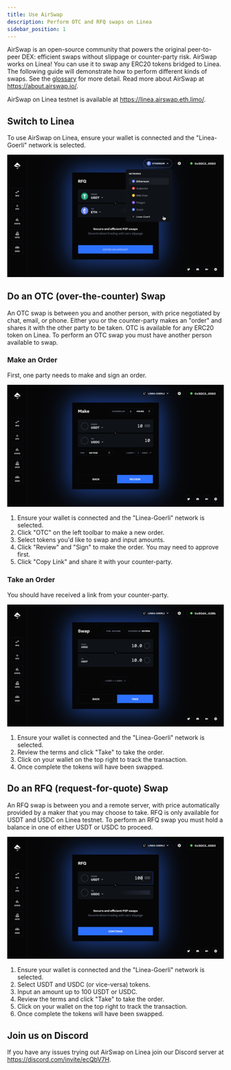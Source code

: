 ```yaml
---
title: Use AirSwap
description: Perform OTC and RFQ swaps on Linea
sidebar_position: 1
---
```


AirSwap is an open-source community that powers the original peer-to-peer DEX: efficient swaps without slippage or counter-party risk. AirSwap works on Linea! You can use it to swap any ERC20 tokens bridged to Linea. The following guide will demonstrate how to perform different kinds of swaps. See the [glossary](https://about.airswap.io/technology/glossary#peer-to-peer-p2p-swaps) for more detail. Read more about AirSwap at https://about.airswap.io/.

AirSwap on Linea testnet is available at https://linea.airswap.eth.limo/.

## Switch to Linea

To use AirSwap on Linea, ensure your wallet is connected and the "Linea-Goerli" network is selected.

![Chain](../../assets/airswap/airswap-chain.png)

## Do an OTC (over-the-counter) Swap
An OTC swap is between you and another person, with price negotiated by chat, email, or phone. Either you or the counter-party makes an "order" and shares it with the other party to be taken. OTC is available for any ERC20 token on Linea. To perform an OTC swap you must have another person available to swap.

### Make an Order
First, one party needs to make and sign an order.

![Make](../../assets/airswap/airswap-make.png)

1. Ensure your wallet is connected and the "Linea-Goerli" network is selected.
2. Click "OTC" on the left toolbar to make a new order.
3. Select tokens you'd like to swap and input amounts.
4. Click "Review" and "Sign" to make the order. You may need to approve first.
5. Click "Copy Link" and share it with your counter-party.

### Take an Order
You should have received a link from your counter-party.

![Take](../../assets/airswap/airswap-take.png)

1. Ensure your wallet is connected and the "Linea-Goerli" network is selected.
2. Review the terms and click "Take" to take the order.
3. Click on your wallet on the top right to track the transaction.
4. Once complete the tokens will have been swapped.

## Do an RFQ (request-for-quote) Swap
An RFQ swap is between you and a remote server, with price automatically provided by a maker that you may choose to take. RFQ is only available for USDT and USDC on Linea testnet. To perform an RFQ swap you must hold a balance in one of either USDT or USDC to proceed.

![RFQ](../../assets/airswap/airswap-rfq.png)

1. Ensure your wallet is connected and the "Linea-Goerli" network is selected.
2. Select USDT and USDC (or vice-versa) tokens.
3. Input an amount up to 100 USDT or USDC.
4. Review the terms and click "Take" to take the order.
5. Click on your wallet on the top right to track the transaction.
6. Once complete the tokens will have been swapped.

## Join us on Discord
If you have any issues trying out AirSwap on Linea join our Discord server at https://discord.com/invite/ecQbV7H.
